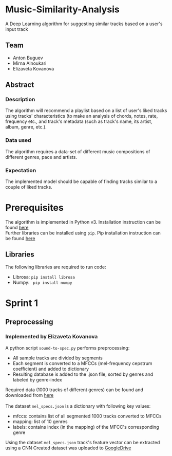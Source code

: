 # Music-Similarity-Analysis
A Deep Learning algorithm for suggesting similar tracks based on a user's input track

## Team
* Anton Buguev
* Mirna Alnoukari
* Elizaveta Kovanova

## Abstract
### Description
The algorithm will recommend a playlist based on a list of user's liked tracks using tracks' characteristics (to make an analysis of chords, notes, rate, frequency etc., and track's metadata (such as track's name, its artist, album, genre, etc.).
### Data used
The algorithm requires a data-set of different music compositions of different genres, pace and artists.
### Expectation
The implemented model should be capable of finding tracks similar to a couple of liked tracks.

# Prerequisites
The algorithm is implemented in Python v3. Installation instruction can be found [here](https://www.python.org/downloads/)\
Further libraries can be installed using ```pip```. Pip installation instruction can be found [here](https://pip.pypa.io/en/stable/installation/)
## Libraries
The following libraries are required to run code:
* Librosa: ```pip install librosa```
* Numpy: ``` pip install numpy```

# Sprint 1
## Preprocessing
### Implemented by Elizaveta Kovanova
A python script ```sound-to-spec.py``` performs preprocessing:
 * All sample tracks are divided by segments
 * Each segment is converted to a MFCCs (mel-frequency cepstrum coefficient) and added to dictionary
 * Resulting database is added to the .json file, sorted by genres and labeled by genre-index

Required data (1000 tracks of different genres) can be found and downloaded from [here](https://drive.google.com/drive/folders/15l6HypCKKLkd7Kl9SQzOHt90uZ0J01Y9?usp=sharing)\
\
The dataset ```mel_specs.json``` is a dictionary with following key values:
  * mfccs: contains list of all segmented 1000 tracks converted to MFCCs
  * mapping: list of 10 genres
  * labels: contains index (in the mapping) of the MFCC's corresponding genre
  
 Using the dataset ```mel_specs.json``` track's feature vector can be extracted using a CNN
Created dataset was uploaded to [GoogleDrive](https://drive.google.com/drive/folders/1JFRL-0wX8s20UJdJ98LvnZHj1ftAQd-l)
